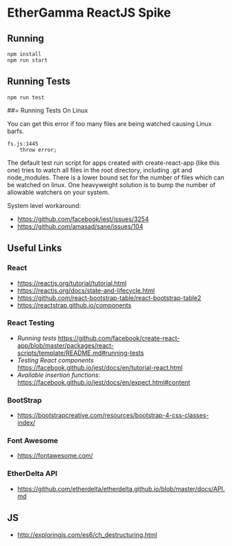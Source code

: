 # EtherGamma ReactJS Spike

## Running

```
npm install
npm run start
```

## Running Tests

```
npm run test
```

##= Running Tests On Linux

You can get this error if too many files are being watched causing Linux barfs. 

```
fs.js:1445
    throw error;
```

The default test run script for apps created with create-react-app (like this one) tries to watch all files in the root directory, including .git and node_modules. 
There is a lower bound set for the number of files which can be watched on linux. One heavyweight solution is to bump the number of allowable watchers on your system.

System level workaround:

* https://github.com/facebook/jest/issues/3254
* https://github.com/amasad/sane/issues/104


## Useful Links

### React

* https://reactjs.org/tutorial/tutorial.html
* https://reactjs.org/docs/state-and-lifecycle.html
* https://github.com/react-bootstrap-table/react-bootstrap-table2
* https://reactstrap.github.io/components

### React Testing

* *Running tests* https://github.com/facebook/create-react-app/blob/master/packages/react-scripts/template/README.md#running-tests
* *Testing React components* https://facebook.github.io/jest/docs/en/tutorial-react.html
* *Available insertion functions*: https://facebook.github.io/jest/docs/en/expect.html#content

### BootStrap

* https://bootstrapcreative.com/resources/bootstrap-4-css-classes-index/

### Font Awesome 

* https://fontawesome.com/

### EtherDelta API

* https://github.com/etherdelta/etherdelta.github.io/blob/master/docs/API.md

## JS

* http://exploringjs.com/es6/ch_destructuring.html

